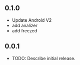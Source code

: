 ## 0.1.0

* Update Android V2
* add analizer
* add freezed

## 0.0.1

* TODO: Describe initial release.
